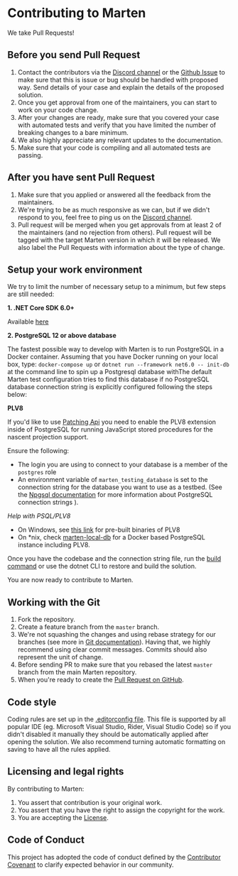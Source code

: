 # Contributing to Marten

We take Pull Requests!

## Before you send Pull Request

1. Contact the contributors via the [Discord channel](https://discord.gg/WMxrvegf8H) or the [Github Issue](https://github.com/JasperFx/marten/issues/new) to make sure that this is issue or bug should be handled with proposed way. Send details of your case and explain the details of the proposed solution.
2. Once you get approval from one of the maintainers, you can start to work on your code change.
3. After your changes are ready, make sure that you covered your case with automated tests and verify that you have limited the number of breaking changes to a bare minimum.
4. We also highly appreciate any relevant updates to the documentation.
5. Make sure that your code is compiling and all automated tests are passing.

## After you have sent Pull Request

1. Make sure that you applied or answered all the feedback from the maintainers.
2. We're trying to be as much responsive as we can, but if we didn't respond to you, feel free to ping us on the [Discord channel](https://discord.gg/WMxrvegf8H).
3. Pull request will be merged when you get approvals from at least 2 of the maintainers (and no rejection from others). Pull request will be tagged with the target Marten version in which it will be released. We also label the Pull Requests with information about the type of change.

## Setup your work environment

We try to limit the number of necessary setup to a minimum, but few steps are still needed:

**1. .NET Core SDK 6.0+**

Available [here](https://dotnet.microsoft.com/download)

**2. PostgreSQL 12 or above database**

The fastest possible way to develop with Marten is to run PostgreSQL in a Docker container. Assuming that you have Docker running on your local box, type:
`docker-compose up`
or
`dotnet run --framework net6.0 -- init-db`
at the command line to spin up a Postgresql database withThe default Marten test configuration tries to find this database if no
PostgreSQL database connection string is explicitly configured following the steps below:

**PLV8**

If you'd like to use [Patching Api](https://martendb.io/documents/plv8.html#the-patching-api) you need to enable the PLV8 extension inside of PostgreSQL for running JavaScript stored procedures for the nascent projection support.

Ensure the following:

- The login you are using to connect to your database is a member of the `postgres` role
- An environment variable of `marten_testing_database` is set to the connection string for the database you want to use as a testbed. (See the [Npgsql documentation](http://www.npgsql.org/doc/connection-string-parameters.html) for more information about PostgreSQL connection strings ).

_Help with PSQL/PLV8_

- On Windows, see [this link](http://www.postgresonline.com/journal/archives/360-PLV8-binaries-for-PostgreSQL-9.5-windows-both-32-bit-and-64-bit.html) for pre-built binaries of PLV8
- On *nix, check [marten-local-db](https://github.com/eouw0o83hf/marten-local-db) for a Docker based PostgreSQL instance including PLV8.

Once you have the codebase and the connection string file, run the [build command](https://github.com/JasperFx/marten#build-commands) or use the dotnet CLI to restore and build the solution.

You are now ready to contribute to Marten.

## Working with the Git

1. Fork the repository.
2. Create a feature branch from the `master` branch.
3. We're not squashing the changes and using rebase strategy for our branches (see more in [Git documentation](https://git-scm.com/book/en/v2/Git-Branching-Rebasing)). Having that, we highly recommend using clear commit messages. Commits should also represent the unit of change.
4. Before sending PR to make sure that you rebased the latest `master` branch from the main Marten repository.
5. When you're ready to create the [Pull Request on GitHub](https://github.com/JasperFx/marten/compare).

## Code style

Coding rules are set up in the [.editorconfig file](.editorconfig). This file is supported by all popular IDE (eg. Microsoft Visual Studio, Rider, Visual Studio Code) so if you didn't disabled it manually they should be automatically applied after opening the solution. We also recommend turning automatic formatting on saving to have all the rules applied.

## Licensing and legal rights

By contributing to Marten:

1. You assert that contribution is your original work.
2. You assert that you have the right to assign the copyright for the work.
3. You are accepting the [License](LICENSE).

## Code of Conduct

This project has adopted the code of conduct defined by the [Contributor Covenant](http://contributor-covenant.org/) to clarify expected behavior in our community.
